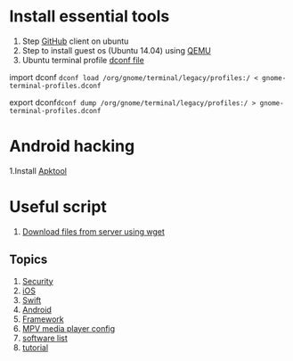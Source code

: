 

# Install essential tools

1. Step <a href=/source/github.sh>GitHub</a> client on ubuntu
2. Step to install guest os (Ubuntu 14.04) using <a href=/source/QEMU.md>QEMU</a>
3. Ubuntu terminal profile <a  href=/linux/gnome-terminal-profile.dconf>dconf file</a>

import dconf `dconf load /org/gnome/terminal/legacy/profiles:/ < gnome-terminal-profiles.dconf`

export dconf`dconf dump /org/gnome/terminal/legacy/profiles:/ > gnome-terminal-profiles.dconf`

# Android hacking

1.Install <a href=/source/Apktool.md> Apktool </a>

<h1> Useful script </h1>

1. <a href="/source/script/download-files-from-server.md"> Download files from server using wget</a>


## Topics

1.  [Security](/security/)
2.  [iOS](/security/ios.md)
3.  [Swift](/dev/ios/swift.md)
4.  [Android](/security/)
5.  [Framework](dev/ios/framework.md)
6.  [MPV media player config](/mpv/)
7.  [software list](/software.md/)
8. [tutorial](/tutorial.md)
